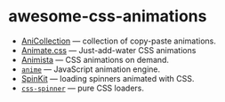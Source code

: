 # awesome-css-animations

- [AniCollection](http://anicollection.github.io/#/) &mdash; collection of copy-paste animations.
- [Animate.css](https://daneden.github.io/animate.css/) &mdash; Just-add-water CSS animations
- [Animista](http://animista.net/) &mdash; CSS animations on demand.
- [`anime`](http://animejs.com/) &mdash; JavaScript animation engine.
- [SpinKit](http://tobiasahlin.com/spinkit/) &mdash; loading spinners animated with CSS.
- [`css-spinner`](https://loading.io/css/) &mdash; pure CSS loaders.

